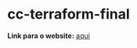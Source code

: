# cc-terraform-final

**Link para o website:** [aqui](https://sveltekit-cloud-computing.vercel.app/)
